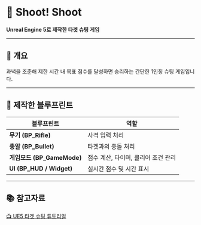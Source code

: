 # 🎯 Shoot! Shoot  
**Unreal Engine 5로 제작한 타겟 슈팅 게임**

---

## 📌 개요  
과녁을 조준해 제한 시간 내 목표 점수를 달성하면 승리하는 간단한 1인칭 슈팅 게임입니다.

---

## 🧩 제작한 블루프린트

| 블루프린트 | 역할 |
|------------|------|
| **무기 (BP_Rifle)** | 사격 입력 처리 |
| **총알 (BP_Bullet)** | 타겟과의 충돌 처리 |
| **게임모드 (BP_GameMode)** | 점수 계산, 타이머, 클리어 조건 관리 |
| **UI (BP_HUD / Widget)** | 실시간 점수 및 시간 표시 |

---

## 📚 참고자료  
[📺 UE5 타겟 슈팅 튜토리얼](https://www.youtube.com/watch?v=1XjgLKrb4_M&t=9102s)
